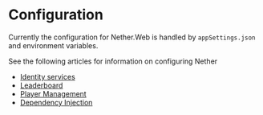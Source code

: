 # Configuration

Currently the configuration for Nether.Web is handled by `appSettings.json` and environment variables.

See the following articles for information on configuring Nether

* [Identity services](identity/configuration.md)
* [Leaderboard](configuration-leaderboard.md)
* [Player Management](configuration-player-management.md)
* [Dependency Injection](configuration-dependency-injection.md)
